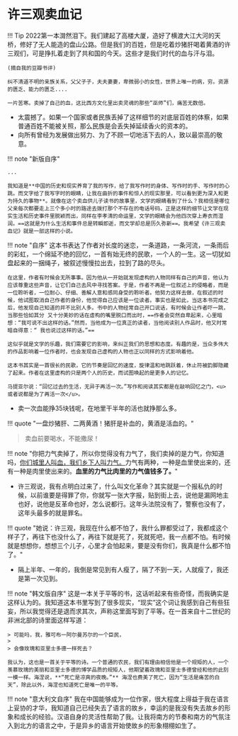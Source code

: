 # 许三观卖血记

!!! Tip
    2022第一本潸然泪下。我们建起了高楼大厦，造好了横渡大江大河的天桥，修好了无人能造的盘山公路。但是我们的百姓，但是吃着炒猪肝喝着黄酒的许三观们，可是挣扎着走到了共和国的今天。这些才是我们时代的血与汗与泪。

    (摘自我的豆瓣书评)

    纠不清道不明的亲族关系，父父子子，夫夫妻妻，卑微弱小的女性，世界上唯一的病，穷。资源的匮乏、能力的匮乏....

    一片苦寒。卖掉了自己的血，这比西方文化里出卖灵魂的那些“巫师”们，痛苦无数倍。


- 太震撼了。如果一个国家或者民族丢掉了这样细节的对底层百姓的体察，如果普通百姓不能被关照，那么民族是会丢失掉延续香火的资本的。
- 向所有曾经为发展做出努力、为了不顾一切地活下去的人，致以最崇高的敬意。


!!! note "新版自序"

    ...

    我知道是**中国的历史和现实养育了我的写作，给了我写作时的身体、写作时的手、写作时的心跳。而文字给了我写字时的眼睛，让我在曲折的事件和惊人的现实那里，可以看到更为深入和更为持久的事物**。就像在这个卖血供儿子读书的故事里，文学的眼睛看到了什么？我相信是哪位父亲每次都要走上三个多小时的路途去拨打那个不存在的电话号码，正是这样的细节让文学在现实生活和历史事件里脱颖而出，同样在李孝清的命运里，文学的眼睛会为他四次穿上寿衣而湿润。==这就是为什么生活和事件总是转瞬即逝，而文学却总是历久弥新==。我希望《许三观卖血记》就是一部这样的小说。


!!! note "自序"
    这本书表达了作者对长度的迷恋，一条道路，一条河流，一条雨后的彩虹，一个绵延不绝的回忆，一首有始无终的民歌，一个人的一生。这一切犹如盘起来的一捆绳子，被叙述慢慢拉出去，拉到了路的尽头。

    在这里，作者有时候会无所事事。因为他从一开始就发现虚构的人物同样有自己的声音，他认为应该尊重这些声音，让它们自己去风中寻找答案。于是，作者不再是一位叙述上的侵略者，而是一位聆听者，一位耐心、仔细、善解人意和感同身受的聆听者。他努力这样去做，在叙述的时候，他试图取消自己作者的身份，他觉得自己应该是一位读者。事实也是如此，当这本书完成之后，他发现自己知道的并不比别人多。书中的人物经常自己开口说话，有时候会让作者吓一跳，当那些恰如其分 又十分美妙的话在虛构的嘴里脱口而出时，==作者会突然自卑起来，心里暗想：“我可说不出这样的话。”然而，当他成为一位真正的读者，当他阅读别人作品时，他又时常暗自得意：“ 我也说过这样的话。”==
    
    这似乎就是文学的乐趣，我们需要它的影响，来纠正我们的思想和态度。有趣的是，当众多伟大的作品影响着一位作者时，也会发现自己虚构的人物也正以同样的方式影响着他。

    这本书其实是一首很长的民歌，它的节奏是回忆的速度，旋律温和地跳跃着，休止符被韵脚隐藏了起来。作者在这里虚构的只是两个人的历史，而试图唤起的是更多人的记忆。
    
    马提亚尔说：“回忆过去的生活，无异于再活一次。”写作和阅读其实都是在敲响回忆之门，<u>或者说都是为了再活一次</u>。



- 卖一次血能挣35块钱呢，在地里干半年的活也就挣那么多。

!!! quote "一盘炒猪肝、二两黄酒！猪肝是补血的，黄酒是活血的。"

> 卖血前要喝水，不能撒尿！

!!! note "你把力气卖掉了，所以你觉得没有力气了，我们卖掉的是力气，你知道吗，<u>你们城里人叫血，我们乡下人叫力气。</u>力气有两种，一种是血里使出来的，还有一种是肉里使出来的。**血里的力气比肉里的力气值钱多了。**"

- 许三观说，我有点明白过来了，什么叫文化革命？其实就是一个报私仇的时候，以前谁要是得罪了你，你就写一张大字报，贴到街上去，说他是漏网地主也好，说他是反革命也好，怎么说都行。这年头法院没有了，警察也没有了，这年头最多的就是罪名。

!!! quote "她说：许三观，我现在什么都不怕了，我什么罪都受过了，我都成这个样子了，再往下也没什么了，再往下就是死了，死就死吧，我一点都不怕。有时候就是想想你，想想三个儿子，心里才会怕起来，要是没有你们，我真是什么都不怕了。"



- 隔上半年、一年的，我倒是常见到有人瘦了，隔了不到一天，人就瘦了，我还是第一次见到。

!!! note "韩文版自序"
    这是一本关于平等的书，这话听起来有些奇怪，而我确实是这样认为的。我知道这本书里写到了很多现实，“现实”这个词让我感到自己有些狂妄，所以我觉得还是退而求其次，声称这里面写到了平等。在一首来自十二世纪的非洲北部的诗里面这样写道：
    
    > 可能吗，我，雅可布一阿尔曼苏尔的一个臣民，
    > 
    > 会像玫瑰和亚里士多德一样死去？
    
    我认为，这也是一首关于平等的诗。一个普通的农民，我们有理由相信他是一个规矩的人，一个羡慕玫瑰的美丽和亚里士多德的博学品质的规矩人，他期望着政瑰和亚里士多德曾经和他的此刻一模一样。海涅说，**“死亡是凉爽的夜晚。”** 海涅也费美了死亡，因为“生活是痛苦的白天”，除此以外，海涅也知道死亡是唯一的平等。

!!! note "意大利文自序"
    我在中国能够成为一位作家，很大程度上得益于我在语言上妥协的才华，我知道自己已经失去了语言的故乡，幸运的是我没有失去故乡的形象和成长的经验。汉语自身的灵活性帮助了我。让我将南方的节奏和南方的气氛注入到北方的语言之中，于是异乡的语言开始使故乡的形象栩栩如生了。

